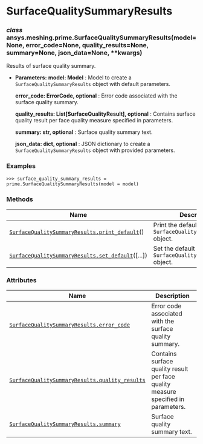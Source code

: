 # SurfaceQualitySummaryResults



### *class* ansys.meshing.prime.SurfaceQualitySummaryResults(model=None, error_code=None, quality_results=None, summary=None, json_data=None, \*\*kwargs)

Results of surface quality summary.

* **Parameters:**
  **model: Model**
  : Model to create a `SurfaceQualitySummaryResults` object with default parameters.

  **error_code: ErrorCode, optional**
  : Error code associated with the surface quality summary.

  **quality_results: List[SurfaceQualityResult], optional**
  : Contains surface quality result per face quality measure specified in parameters.

  **summary: str, optional**
  : Surface quality summary text.

  **json_data: dict, optional**
  : JSON dictionary to create a `SurfaceQualitySummaryResults` object with provided parameters.

### Examples

```pycon
>>> surface_quality_summary_results = prime.SurfaceQualitySummaryResults(model = model)
```

<!-- !! processed by numpydoc !! -->

### Methods

| Name | Description |
|--------------------------------------------------------------------------------------------------------------------------------------------------------------------------------------|----------------------------------------------------------------------|
| [`SurfaceQualitySummaryResults.print_default`](ansys.meshing.prime.SurfaceQualitySummaryResults.print_default.md#ansys.meshing.prime.SurfaceQualitySummaryResults.print_default)()   | Print the default values of `SurfaceQualitySummaryResults` object.   |
| [`SurfaceQualitySummaryResults.set_default`](ansys.meshing.prime.SurfaceQualitySummaryResults.set_default.md#ansys.meshing.prime.SurfaceQualitySummaryResults.set_default)([...])    | Set the default values of the `SurfaceQualitySummaryResults` object. |

### Attributes

| Name | Description |
|----------------------------------------------------------------------------------------------------------------------------------------------------------------------------------------|-----------------------------------------------------------------------------------|
| [`SurfaceQualitySummaryResults.error_code`](ansys.meshing.prime.SurfaceQualitySummaryResults.error_code.md#ansys.meshing.prime.SurfaceQualitySummaryResults.error_code)                | Error code associated with the surface quality summary.                           |
| [`SurfaceQualitySummaryResults.quality_results`](ansys.meshing.prime.SurfaceQualitySummaryResults.quality_results.md#ansys.meshing.prime.SurfaceQualitySummaryResults.quality_results) | Contains surface quality result per face quality measure specified in parameters. |
| [`SurfaceQualitySummaryResults.summary`](ansys.meshing.prime.SurfaceQualitySummaryResults.summary.md#ansys.meshing.prime.SurfaceQualitySummaryResults.summary)                         | Surface quality summary text.                                                     |

